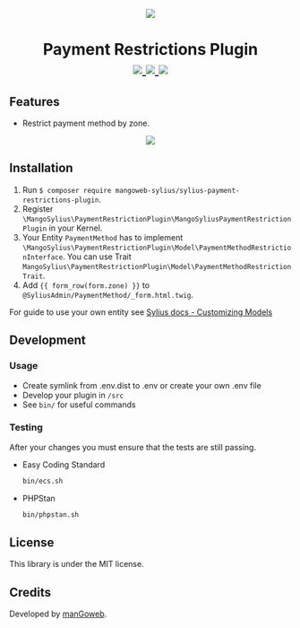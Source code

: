 <p align="center">
    <a href="https://www.mangoweb.cz/en/" target="_blank">
        <img src="https://avatars0.githubusercontent.com/u/38423357?s=200&v=4"/>
    </a>
</p>
<h1 align="center">
    Payment Restrictions Plugin
    <br />
    <a href="https://packagist.org/packages/mangoweb-sylius/sylius-payment-restrictions-plugin" title="License" target="_blank">
        <img src="https://img.shields.io/packagist/l/mangoweb-sylius/sylius-payment-restrictions-plugin.svg" />
    </a>
    <a href="https://packagist.org/packages/mangoweb-sylius/sylius-payment-restrictions-plugin" title="Version" target="_blank">
        <img src="https://img.shields.io/packagist/v/mangoweb-sylius/sylius-payment-restrictions-plugin.svg" />
    </a>
    <a href="http://travis-ci.org/mangoweb-sylius/PaymentRestrictionPlugin" title="Build status" target="_blank">
        <img src="https://img.shields.io/travis/mangoweb-sylius/PaymentRestrictionPlugin/master.svg" />
    </a>
</h1>

## Features

 - Restrict payment method by zone.

<p align="center">
	<img src="https://raw.githubusercontent.com/mangoweb-sylius/SyliusPaymentRestrictionsPlugin/master/doc/admin.png"/>
</p>

## Installation

1. Run `$ composer require mangoweb-sylius/sylius-payment-restrictions-plugin`.
2. Register `\MangoSylius\PaymentRestrictionPlugin\MangoSyliusPaymentRestrictionPlugin` in your Kernel.
3. Your Entity `PaymentMethod` has to implement `\MangoSylius\PaymentRestrictionPlugin\Model\PaymentMethodRestrictionInterface`. You can use Trait `MangoSylius\PaymentRestrictionPlugin\Model\PaymentMethodRestrictionTrait`.
4. Add `{{ form_row(form.zone) }}` to `@SyliusAdmin/PaymentMethod/_form.html.twig`.

For guide to use your own entity see [Sylius docs - Customizing Models](https://docs.sylius.com/en/1.3/customization/model.html)

## Development

### Usage

- Create symlink from .env.dist to .env or create your own .env file
- Develop your plugin in `/src`
- See `bin/` for useful commands

### Testing

After your changes you must ensure that the tests are still passing.
* Easy Coding Standard
  ```bash
  bin/ecs.sh
  ```
* PHPStan
  ```bash
  bin/phpstan.sh
  ```
License
-------
This library is under the MIT license.

Credits
-------
Developed by [manGoweb](https://www.mangoweb.eu/).
